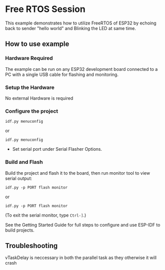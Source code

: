 # Free RTOS Session

This example demonstrates how to utilize FreeRTOS of ESP32 by echoing back to sender "hello world" and Blinking the LED at same time.

## How to use example

### Hardware Required

The example can be run on any ESP32 development board connected to a PC with a single USB cable for flashing and
monitoring.

### Setup the Hardware

No external Hardware is required

### Configure the project

```
idf.py menuconfig
```
or
```
idf.py menuconfig
```

* Set serial port under Serial Flasher Options.

### Build and Flash

Build the project and flash it to the board, then run monitor tool to view serial output:

```
idf.py -p PORT flash monitor
```
or
```
idf.py -p PORT flash monitor
```

(To exit the serial monitor, type ``Ctrl-]``.)

See the Getting Started Guide for full steps to configure and use ESP-IDF to build projects.

## Troubleshooting

vTaskDelay is neccessary in both the parallel task as they otherwise it will crash
